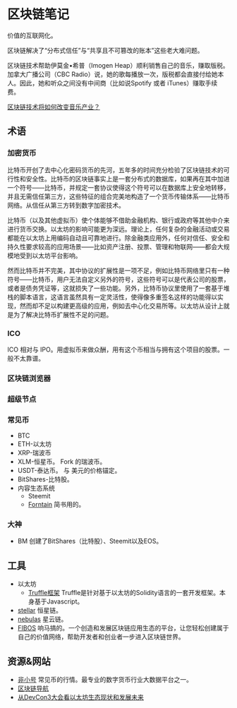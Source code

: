 # 区块链笔记
价值的互联网化。

区块链解决了“分布式信任”与“共享且不可篡改的账本”这些老大难问题。

区块链技术帮助伊莫金•希普（Imogen Heap）顺利销售自己的音乐，赚取版税。加拿大广播公司（CBC Radio）说，她的歌每播放一次，版税都会直接付给她本人。因此，她和听众之间没有中间商（比如说Spotify 或者 iTunes）赚取手续费。

[区块链技术将如何改变音乐产业？](http://www.8btc.com/block-chain-music)

## 术语
### 加密货币
比特币开创了去中心化密码货币的先河，五年多的时间充分检验了区块链技术的可行性和安全性。比特币的区块链事实上是一套分布式的数据库，如果再在其中加进一个符号——比特币，并规定一套协议使得这个符号可以在数据库上安全地转移，并且无需信任第三方，这些特征的组合完美地构造了一个货币传输体系——比特币网络。从信任从第三方转到数字加密技术。

比特币（以及其他虚拟币）使个体能够不借助金融机构、银行或政府等其他中介来进行货币交换。以太坊的影响可能更为深远。理论上，任何复杂的金融活动或交易都能在以太坊上用编码自动且可靠地进行。除金融类应用外，任何对信任、安全和持久性要求较高的应用场景——比如资产注册、投票、管理和物联网——都会大规模地受到以太坊平台影响。

然而比特币并不完美，其中协议的扩展性是一项不足，例如比特币网络里只有一种符号——比特币，用户无法自定义另外的符号，这些符号可以是代表公司的股票，或者是债务凭证等，这就损失了一些功能。另外，比特币协议里使用了一套基于堆栈的脚本语言，这语言虽然具有一定灵活性，使得像多重签名这样的功能得以实现，然而却不足以构建更高级的应用，例如去中心化交易所等。以太坊从设计上就是为了解决比特币扩展性不足的问题。

### ICO
ICO 相对与 IPO。用虚拟币来做众酬，用有这个币相当与拥有这个项目的股票。一般不太靠谱。

### 区块链浏览器

### 超级节点

### 常见币
* BTC
* ETH-以太坊
* XRP-瑞波币
* XLM-恒星币。 Fork 的瑞波币。
* USDT-泰达币。 与 美元的价格锚定。
* BitShares-比特股。
* 内容生态系统
  * Steemit
  * [Forntain](https://fountainhub.com/) 简书用的。

### 大神
* BM 创建了BitShares（比特股）、Steemit以及EOS。

## 工具
* 以太坊
  * [Truffle框架](http://truffle.tryblockchain.org/) Truffle是针对基于以太坊的Solidity语言的一套开发框架。本身基于Javascript。
* [stellar](https://www.stellar.org/) 恒星链。
* [nebulas](https://nebulas.io/cn/index.html) 星云链。
* [FIBOS](https://dev.fo/) 响马搞的。一个创造和发展区块链应用生态的平台，让您轻松创建属于自己的价值网络，帮助开发者和创业者一步进入区块链世界。

## 资源&网站
* [非小号](https://www.feixiaohao.com/) 常见币的行情。最专业的数字货币行业大数据平台之一。
* [区块链导航](https://www.feixiaohao.com/daohanglist/)
* [从DevCon3大会看以太坊生态现状和发展未来](https://mp.weixin.qq.com/s/5xPkxICTZ5rp9_lf02KoUQ)


